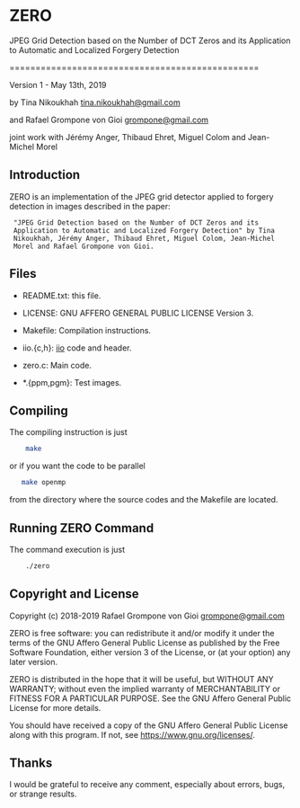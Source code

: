 ZERO
===

JPEG Grid Detection based on the Number of DCT Zeros
and its Application to Automatic and Localized Forgery Detection

================================================

Version 1 - May 13th, 2019

by Tina Nikoukhah <tina.nikoukhah@gmail.com>

and Rafael Grompone von Gioi <grompone@gmail.com>

joint work with Jérémy Anger, Thibaud Ehret, Miguel Colom and Jean-Michel Morel


Introduction
------------

ZERO is an implementation of the JPEG grid detector applied to forgery
detection in images described in the paper:

     "JPEG Grid Detection based on the Number of DCT Zeros and its
     Application to Automatic and Localized Forgery Detection" by Tina
     Nikoukhah, Jérémy Anger, Thibaud Ehret, Miguel Colom, Jean-Michel
     Morel and Rafael Grompone von Gioi.


Files
-----

- README.txt: this file.

- LICENSE: GNU AFFERO GENERAL PUBLIC LICENSE Version 3.

- Makefile: Compilation instructions.

- iio.{c,h}: [iio](https://github.com/mnhrdt/iio) code and header.

- zero.c: Main code.

- *.{ppm,pgm}: Test images.


Compiling
---------
The compiling instruction is just
```bash
    make
```
or if you want the code to be parallel
```bash
   make openmp
```
from the directory where the source codes and the Makefile are located.


Running ZERO Command
-------------------
The command execution is just
```bash
    ./zero
```

Copyright and License
---------------------

Copyright (c) 2018-2019 Rafael Grompone von Gioi <grompone@gmail.com>

ZERO is free software: you can redistribute it and/or modify
it under the terms of the GNU Affero General Public License as
published by the Free Software Foundation, either version 3 of the
License, or (at your option) any later version.

ZERO is distributed in the hope that it will be useful,
but WITHOUT ANY WARRANTY; without even the implied warranty of
MERCHANTABILITY or FITNESS FOR A PARTICULAR PURPOSE. See the
GNU Affero General Public License for more details.

You should have received a copy of the GNU Affero General Public License
along with this program. If not, see <https://www.gnu.org/licenses/>.


Thanks
------

I would be grateful to receive any comment, especially about errors,
bugs, or strange results.
